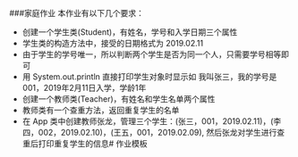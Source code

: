###家庭作业
本作业有以下几个要求：
- 创建一个学生类(Student)，有姓名，学号和入学日期三个属性
- 学生类的构造方法中，接受的日期格式为 2019.02.11
- 由于学生的学号唯一，所以判断两个学生是否为同一个人，只需要学号相等即可
- 用 System.out.println 直接打印学生对象时显示如 我叫张三，我的学号是001，2019年2月11日入学，学龄1年
- 创建一个教师类(Teacher)，有姓名和学生名单两个属性
- 教师类有一个查重方法，返回重复学生的名单
- 在 App 类中创建教师张龙，管理三个学生：(张三，001，2019.02.11)，(李四，002，2019.02.10)，(王五，001，2019.02.09), 然后张龙对学生进行查重后打印重复学生的信息# 作业模板

